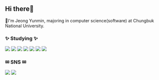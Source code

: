 <h2 align="left"> Hi there👋 </h3>
<p align="leftr"> 🌱I'm Jeong Yunmin, majoring in computer science(software) at Chungbuk National University. </p>
<h3 align="left"> ✨ Studying ✨</h3>
<div align="left">
    <img src="https://img.shields.io/badge/React-61DAFB?style=flat&logo=react&logoColor=black">
    <img src="https://img.shields.io/badge/Node.js-5FA04E?style=flat&logo=nodedotjs&logoColor=white">
    <img src="https://img.shields.io/badge/Next.js-000000?style=flat&logo=nextdotjs&logoColor=white">
    <img src="https://img.shields.io/badge/Express-333333?style=flat&logo=express&logoColor=white">
    <img src="https://img.shields.io/badge/Java-007396?style=flat&logo=Java&logoColor=white">
    <img src="https://img.shields.io/badge/JavaScript-F7DF1E?style=flat&logo=JavaScript&logoColor=white">
    <img src="https://img.shields.io/badge/TypeScript-3178C6?style=flat&logo=typescript&logoColor=white">
</div>
<h3 align="left"> ️✉ SNS ✉ </h3>
<div align="left">
    <a href="wda021212@gmail.com" target="_blank"><img src="https://img.shields.io/badge/wda021212@gmail.com-EA4335?style=flat&logo=Gmail&logoColor=white"/></a>
    <a href="https://velog.io/@wda021212" target="_blank"><img src="https://img.shields.io/badge/Velog-20C997?style=flat&logo=Velog&logoColor=white"/></a>
</div>

